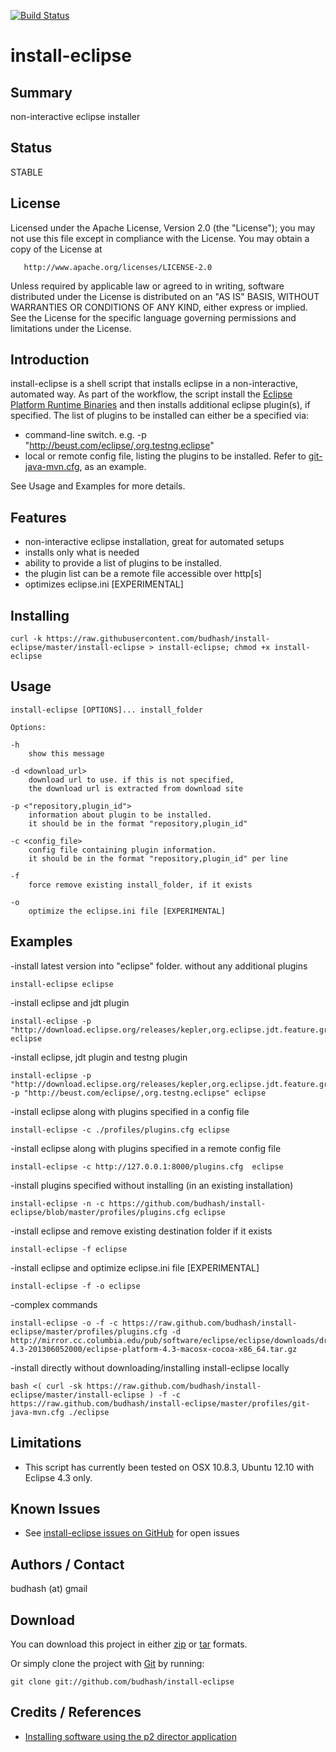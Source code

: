[![Build Status](https://travis-ci.org/budhash/install-eclipse.png?branch=master)](https://travis-ci.org/budhash/install-eclipse)

# install-eclipse

## Summary
non-interactive eclipse installer

## Status 
STABLE

## License
Licensed under the Apache License, Version 2.0 (the "License");
you may not use this file except in compliance with the License.
You may obtain a copy of the License at

       http://www.apache.org/licenses/LICENSE-2.0

Unless required by applicable law or agreed to in writing, software
distributed under the License is distributed on an "AS IS" BASIS,
WITHOUT WARRANTIES OR CONDITIONS OF ANY KIND, either express or implied.
See the License for the specific language governing permissions and
limitations under the License.

## Introduction
install-eclipse is a shell script that installs eclipse in a non-interactive, 
automated way. As part of the workflow, the script install the [Eclipse Platform 
Runtime Binaries](http://www.eclipse.org/downloads/moreinfo/custom.php) and then
installs additional eclipse plugin(s), if specified. 
The list of plugins to be installed can either be a specified via:
* command-line switch. e.g. -p "http://beust.com/eclipse/,org.testng.eclipse"
* local or remote config file, listing the plugins to be installed. 
Refer to [git-java-mvn.cfg](https://github.com/budhash/install-eclipse/blob/master/profiles/git-java-mvn.cfg), as an example.

See Usage and Examples for more details. 

## Features 

* non-interactive eclipse installation, great for automated setups
* installs only what is needed
* ability to provide a list of plugins to be installed. 
* the plugin list can be a remote file accessible over http[s]
* optimizes eclipse.ini [EXPERIMENTAL]

## Installing

    curl -k https://raw.githubusercontent.com/budhash/install-eclipse/master/install-eclipse > install-eclipse; chmod +x install-eclipse

## Usage

    install-eclipse [OPTIONS]... install_folder

    Options:

    -h                          
        show this message
        
    -d <download_url>           
        download url to use. if this is not specified, 
        the download url is extracted from download site
        
    -p <"repository,plugin_id">   
        information about plugin to be installed. 
        it should be in the format "repository,plugin_id"
        
    -c <config_file>            
        config file containing plugin information. 
        it should be in the format "repository,plugin_id" per line
        
    -f                          
        force remove existing install_folder, if it exists
        
    -o                      
        optimize the eclipse.ini file [EXPERIMENTAL]

## Examples
-install latest version into "eclipse" folder. without any additional plugins

    install-eclipse eclipse

-install eclipse and jdt plugin

    install-eclipse -p "http://download.eclipse.org/releases/kepler,org.eclipse.jdt.feature.group" eclipse
    
-install eclipse, jdt plugin and testng plugin

    install-eclipse -p "http://download.eclipse.org/releases/kepler,org.eclipse.jdt.feature.group" -p "http://beust.com/eclipse/,org.testng.eclipse" eclipse
    
-install eclipse along with plugins specified in a config file

    install-eclipse -c ./profiles/plugins.cfg eclipse
    
-install eclipse along with plugins specified in a remote config file

    install-eclipse -c http://127.0.0.1:8000/plugins.cfg  eclipse
    
-install plugins specified without installing (in an existing installation)

    install-eclipse -n -c https://github.com/budhash/install-eclipse/blob/master/profiles/plugins.cfg eclipse
    
-install eclipse and remove existing destination folder if it exists

    install-eclipse -f eclipse
    
-install eclipse and optimize eclipse.ini file [EXPERIMENTAL]

    install-eclipse -f -o eclipse
    
-complex commands

    install-eclipse -o -f -c https://raw.github.com/budhash/install-eclipse/master/profiles/plugins.cfg -d http://mirror.cc.columbia.edu/pub/software/eclipse/eclipse/downloads/drops4/R-4.3-201306052000/eclipse-platform-4.3-macosx-cocoa-x86_64.tar.gz

-install directly without downloading/installing install-eclipse locally 

    bash <( curl -sk https://raw.github.com/budhash/install-eclipse/master/install-eclipse ) -f -c https://raw.github.com/budhash/install-eclipse/master/profiles/git-java-mvn.cfg ./eclipse

## Limitations
* This script has currently been tested on OSX 10.8.3, Ubuntu 12.10 with Eclipse 4.3 only. 

## Known Issues
* See [install-eclipse issues on GitHub](https://github.com/budhash/install-eclipse/issues) for open issues

## Authors / Contact
budhash (at) gmail

## Download
You can download this project in either [zip](http://github.com/budhash/install-eclipse/zipball/master) or [tar](http://github.com/budhash/install-eclipse/tarball/master) formats.

Or simply clone the project with [Git](http://git-scm.com/) by running:

    git clone git://github.com/budhash/install-eclipse

## Credits / References
* [Installing software using the p2 director application](http://help.eclipse.org/indigo/index.jsp?topic=%2Forg.eclipse.platform.doc.isv%2Freference%2Fmisc%2Fupdate_standalone.html)
